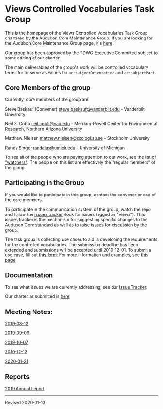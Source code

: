 # Views Controlled Vocabularies Task Group

This is the homepage of the Views Controlled Vocabularies Task Group chartered by the Audubon Core Maintenance Group.  If you are looking for the Audubon Core Maintenance Group page, it's [here](https://github.com/tdwg/ac/blob/master/README.md).

Our group has been approved by the TDWG Executive Committee subject to some editing of our charter.

The main deliverables of the group's work will be controlled vocabulary terms for to serve as values for `ac:subjectOrientation` and `ac:subjectPart`.  

## Core Members of the group

Currently, core members of the group are:

Steve Baskauf (Convener) [steve.baskauf@vanderbilt.edu](mailto:steve.baskauf@vanderbilt.edu) - Vanderbilt University

Neil S. Cobb [neil.cobb@nau.edu](mailto:neil.cobb@nau.edu) - Merriam-Powell Center for Environmental Research, Northern Arizona University

Matthew Nielsen [matthew.nielsen@zoologi.su.se](mailto:matthew.nielsen@zoologi.su.se) - Stockholm University

Randy Singer [randalas@umich.edu](mailto:randalas@umich.edu) - University of Michigan

To see all of the people who are paying attention to our work, see the list of ["watchers"](https://github.com/tdwg/ac/watchers).  The people on this list are effectively the "regular members" of the group.

## Participating in the Group

If you would like to participate in this group, contact the convener or one of the core members.  

To participate in the communication system of the group, watch the repo and follow the [Issues tracker](https://github.com/tdwg/ac/issues) (look for issues tagged as "views").  This issues tracker is the mechanism for suggesting specific changes to the Audubon Core standard as well as to raise issues for discussion by the group.

The task group is collecting use cases to aid in developing the requirements for the controlled vocabularies.  The submission deadline has been extended and submissions will be accepted until 2019-12-01.  To submit a use case, fill out [this form](https://docs.google.com/forms/d/e/1FAIpQLSdR7fsy7DbdBT2jflQ-3NEbtYKYnO2Hq3x24RDxw3D0PbcYDQ/viewform?usp=sf_link).  For more information and examples, see [this page](use-case-examples.md).

## Documentation

To see what issues we are currently addressing, see our [Issue Tracker](https://github.com/tdwg/ac/issues).  

Our charter as submitted is [here](https://github.com/tdwg/ac/blob/master/views/views-tg-draft-charter-2019-09-23.pdf)

## Meeting Notes:

[2019-08-12](historical/vcv-notes-2019-08-12.pdf)

[2019-09-09](historical/vcv-notes-2019-09-09.pdf)

[2019-10-07](historical/vcv-notes-2019-10-07.pdf)

[2019-12-12](historical/vcv-notes-2019-12-12.pdf)

[2020-01-21](historical/vcv-notes-2020-01-21.pdf)

## Reports

[2019 Annual Report](historical/vtg-2019-annual-report.md)

---
Revised 2020-01-13
